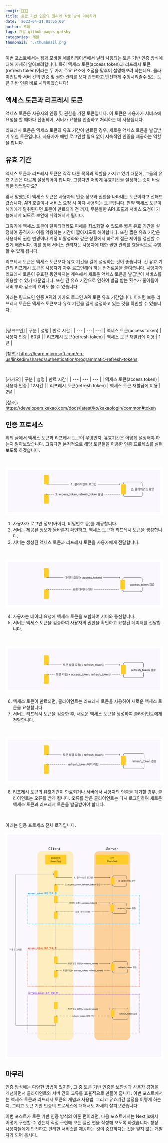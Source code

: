 ```yaml
---
emoji: 🧑🏻‍💻
title: 토큰 기반 인증의 원리와 작동 방식 이해하기
date: '2023-04-21 01:55:00'
author: 조이
tags: 개발 github-pages gatsby
categories: 개발
thumbnail: './thumbnail.png'
---
```


이번 포스트에서는 웹과 모바일 애플리케이션에서 널리 사용되는 토큰 기반 인증 방식에 대해 자세히 알아보려합니다. 특히 액세스 토큰(access token)과 리프레시 토큰(refresh token)이라는 두 가지 주요 요소에 초점을 맞추어 설명해보려 하는데요. 클라이언트와 서버 간의 인증 및 권한 관리를 보다 간편하고 안전하게 수행시켜줄수 있는 토큰 기반 인증 바로 시작하겠습니다!

## 액세스 토큰과 리프레시 토큰

액세스 토큰은 사용자의 인증 및 권한을 가진 토큰입니다. 이 토큰은 사용자가 서비스에 요청을 할 때마다 전송되어, 서버가 요청을 인증하고 처리하는 데 사용됩니다.

리프레시 토큰은 액세스 토큰의 유효 기간이 만료된 경우, 새로운 액세스 토큰을 발급받기 위한 토큰입니다. 사용자가 매번 로그인할 필요 없이 지속적인 인증을 제공하는 역할을 합니다.

## 유효 기간

액세스 토큰과 리프레시 토큰은 각각 다른 목적과 역할을 가지고 있기 때문에, 그들의 유효 기간은 다르게 설정되어야 합니다. 그렇다면 어떻게 유효기간을 설정하는 것이 바람직한 방법일까요?

앞서 말했듯이 액세스 토큰은 사용자의 인증 정보와 권한을 나타내는 토큰이라고 전해드렸습니다. API 호출이나 서비스 요청 시 마다 사용되는 토큰입니다. 만약 액세스 토큰이 해커에게 탈취된다면 토큰이 만료되기 전 까지, 무분별한 API 호출과 서비스 요청이 가능해지게 되므로 보안에 취약해지게 됩니다.

그렇기에 액세스 토큰이 탈취되더라도 피해를 최소화할 수 있도록 짧은 유효 기간을 설정하여 공격자가 이를 악용하는 시간이 짧아지도록 해야합니다. 또한 짧은 유효 기간은 사용자의 권한 변경이나 계정 비활성화와 같은 상황에서 빠르게 접근 제어를 갱신할 수 있게 해줍니다. 이를 통해 서비스 관리자는 사용자에 대한 권한 관리를 효율적으로 수행할 수 있게 됩니다.

리프레시 토큰은 액세스 토큰보다 유효 기간을 길게 설정하는 것이 좋습니다. 긴 유효 기간의 리프레시 토큰은 사용자가 자주 로그인해야 하는 번거로움을 줄여줍니다. 사용자가 리프레시 토큰이 유효한 동안까지는 계속해서 새로운 액세스 토큰을 발급받아 서비스를 이용할 수 있기 때문입니다. 또한 긴 유효 기간으로 인하여 발급 받는 횟수가 줄어들어 서버 부하 감소의 효과도 볼 수 있습니다.

아래는 링크드인 인증 API와 카카오 로그인 API 토큰 유효 기간입니다. 이처럼 보통 리프레시 토큰은 액세스 토큰보다 유효 기간을 길게 설정하고 있는 것을 확인할 수 있습니다.

<br/>

[링크드인]
| 구분 | 설명 | 만료 시간 |
| --- | ---| ---|
| 액세스 토큰(access token) | 사용자 인증 | 60일 |
| 리프레시 토큰(refresh token) | 액세스 토큰 재발급에 이용 | 1년 |

\[참조]: https://learn.microsoft.com/en-us/linkedin/shared/authentication/programmatic-refresh-tokens

<br/>

[카카오]
| 구분 | 설명 | 만료 시간 |
| --- | --- | --- |
| 액세스 토큰(access token) | 사용자 인증 | 12시간 |
| 리프레시 토큰(refresh token) | 액세스 토큰 재발급에 이용 | 2달 |

\[참조]: https://developers.kakao.com/docs/latest/ko/kakaologin/common#token

## 인증 프로세스

위의 글에서 액세스 토큰과 리프레시 토큰이 무엇인지, 유효기간은 어떻게 설정해야 하는지 알아보았습니다. 그렇다면 본격적으로 해당 토큰들을 이용한 인증 프로세스를 살펴보도록 하겠습니다.

<br/>

![tokenAuth_1.jpg](tokenAuth_1.jpg)

1. 사용자가 로그인 정보(아이디, 비밀번호 등)를 제공합니다.
2. 서버는 제공된 정보가 올바른지 확인하고, 액세스 토큰과 리프레시 토큰을 생성합니다.
3. 서버는 생성된 액세스 토큰과 리프레시 토큰을 사용자에게 전달합니다.

<br/>

![tokenAuth_2.jpg](tokenAuth_2.jpg)

4. 사용자는 데이터 요청에 액세스 토큰을 포함하여 서버와 통신합니다.
5. 서버는 액세스 토큰을 검증하여 사용자의 권한을 확인하고 요청된 데이터를 전달합니다.

<br/>

![tokenAuth_3.jpg](tokenAuth_3.jpg)

6. 액세스 토큰이 만료되면, 클라이언트는 리프레시 토큰을 사용하여 새로운 액세스 토큰을 요청합니다.
7. 서버는 리프레시 토큰을 검증한 후, 새로운 액세스 토큰을 생성하여 클라이언트에게 전달합니다.

<br/>

![tokenAuth_4.jpg](tokenAuth_4.jpg)

8. 리프레시 토큰의 유효기간이 만료되거나 서버에서 사용자의 인증을 폐기할 경우, 클라이언트는 오류를 받게 됩니다. 오류를 받은 클라이언트는 다시 로그인하여 새로운 액세스 토큰과 리프레시 토큰을 발급받아야 합니다.

<br/>

아래는 인증 프로세스 전체 로직입니다.

![tokenAuth_5.jpg](tokenAuth_5.jpg)

## 마무리

인증 방식에는 다양한 방법이 있지만, 그 중 토큰 기반 인증은 보안성과 사용자 경험을 개선하면서 클라이언트와 서버 간의 교류를 효율적으로 만들어 줍니다. 이번 포스트에서는 액세스 토큰과 리프레시 토큰의 개념과 사용법, 그리고 유효기간 설정을 어떻게 하는지, 그리고 토큰 기반 인증의 프로세스에 대해서도 자세히 살펴보았습니다.

이번 포스트가 토큰 기반 인증 방식의 이론 편이라면, 다음 포스트에서는 Next.js에서 어떻게 구현할 수 있는지 직접 구현해 보는 실전 편을 작성해 보도록 하겠습니다. 항상 사용자들에게 안전하고 편리한 서비스를 제공하는 것이 중요하다는 것을 잊지 않는 개발자가 되어 봅시다.

<br/>

```toc

```
